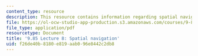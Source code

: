 ```yaml
---
content_type: resource
description: This resource contains information regarding spatial navigation.
file: https://ol-ocw-studio-app-production.s3.amazonaws.com/courses/9-85-infant-and-early-childhood-cognition-fall-2012/f26de40b8180e819aab096e8442c2db8_MIT9_85F12_lec8_navigation.pdf
file_type: application/pdf
resourcetype: Document
title: '9.85 Lecture 8: Spatial navigation'
uid: f26de40b-8180-e819-aab0-96e8442c2db8
---
```

